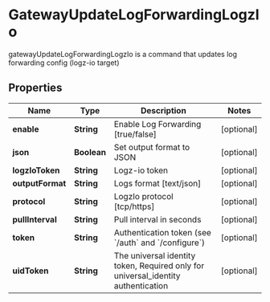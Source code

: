 

# GatewayUpdateLogForwardingLogzIo

gatewayUpdateLogForwardingLogzIo is a command that updates log forwarding config (logz-io target)

## Properties

| Name | Type | Description | Notes |
|------------ | ------------- | ------------- | -------------|
|**enable** | **String** | Enable Log Forwarding [true/false] |  [optional] |
|**json** | **Boolean** | Set output format to JSON |  [optional] |
|**logzIoToken** | **String** | Logz-io token |  [optional] |
|**outputFormat** | **String** | Logs format [text/json] |  [optional] |
|**protocol** | **String** | LogzIo protocol [tcp/https] |  [optional] |
|**pullInterval** | **String** | Pull interval in seconds |  [optional] |
|**token** | **String** | Authentication token (see &#x60;/auth&#x60; and &#x60;/configure&#x60;) |  [optional] |
|**uidToken** | **String** | The universal identity token, Required only for universal_identity authentication |  [optional] |




